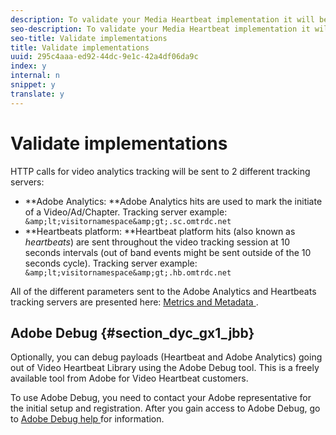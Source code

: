 ```yaml
---
description: To validate your Media Heartbeat implementation it will be required to use a HTTP Proxy tool to view the HTTP / HTTPS traffic between the Application and Heartbeats/Adobe Analytics.
seo-description: To validate your Media Heartbeat implementation it will be required to use a HTTP Proxy tool to view the HTTP / HTTPS traffic between the Application and Heartbeats/Adobe Analytics.
seo-title: Validate implementations
title: Validate implementations
uuid: 295c4aaa-ed92-44dc-9e1c-42a4df06da9c
index: y
internal: n
snippet: y
translate: y
---
```


# Validate implementations

HTTP calls for video analytics tracking will be sent to 2 different tracking servers: 


* **Adobe Analytics: **Adobe Analytics hits are used to mark the initiate of a Video/Ad/Chapter. Tracking server example: ` &amp;lt;visitornamespace&amp;gt;.sc.omtrdc.net`
* **Heartbeats platform: **Heartbeat platform hits (also known as *heartbeats*) are sent throughout the video tracking session at 10 seconds intervals (out of band events might be sent outside of the 10 seconds cycle). Tracking server example: ` &amp;lt;visitornamespace&amp;gt;.hb.omtrdc.net`


All of the different parameters sent to the Adobe Analytics and Heartbeats tracking servers are presented here: [ Metrics and Metadata ](https://marketing-stage.adobe.com/resources/help/en_US/sc/appmeasurement/hbvideo/c_vhl_metrics-and-metadata.html).

## Adobe Debug {#section_dyc_gx1_jbb}

Optionally, you can debug payloads (Heartbeat and Adobe Analytics) going out of Video Heartbeat Library using the Adobe Debug tool. This is a freely available tool from Adobe for Video Heartbeat customers. 

To use Adobe Debug, you need to contact your Adobe representative for the initial setup and registration. After you gain access to Adobe Debug, go to [ Adobe Debug help ](https://debug.adobe.com/login?next=/#/help/) for information. 
